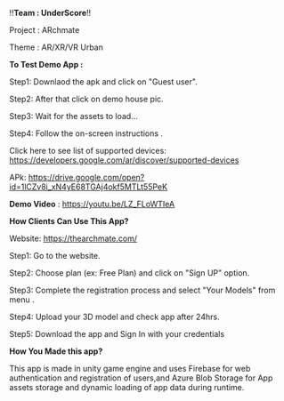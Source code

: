 !!**Team : UnderScore**!!

Project : ARchmate

Theme : AR/XR/VR Urban

**To Test Demo App :**

Step1: Downlaod the apk and click on "Guest user".

Step2: After that click on demo house pic.

Step3: Wait for the assets to load...

Step4: Follow the on-screen instructions .


Click here to see list of supported devices: https://developers.google.com/ar/discover/supported-devices

APk: https://drive.google.com/open?id=1lCZv8i_xN4yE68TGAj4okf5MTLt55PeK

**Demo Video** : https://youtu.be/LZ_FLoWTIeA


**How Clients Can Use This App?**

Website: https://thearchmate.com/

Step1: Go to the website.

Step2: Choose plan (ex: Free Plan) and click on "Sign UP" option.

Step3: Complete the registration process and select "Your Models" from menu .

Step4: Upload your 3D model and check app after 24hrs.

Step5: Download the app and Sign In with your credentials


**How You Made this app?**

This app is made in unity game engine and uses Firebase for web authentication and registration of users,and Azure Blob Storage for App assets storage and dynamic loading of app data during runtime.



